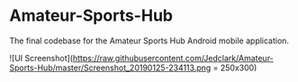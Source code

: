 # Amateur-Sports-Hub
The final codebase for the Amateur Sports Hub Android mobile application.

![UI Screenshot](https://raw.githubusercontent.com/Jedclark/Amateur-Sports-Hub/master/Screenshot_20190125-234113.png = 250x300)
